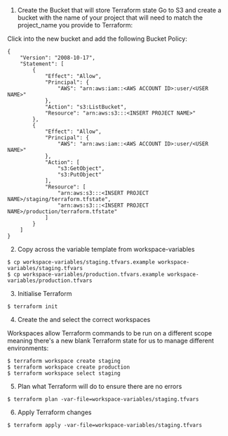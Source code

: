 1. Create the Bucket that will store Terraform state
Go to S3 and create a bucket with the name of your project that will need to match the project_name you provide to Terraform:

Click into the new bucket and add the following Bucket Policy:
```
{
    "Version": "2008-10-17",
    "Statement": [
        {
            "Effect": "Allow",
            "Principal": {
                "AWS": "arn:aws:iam::<AWS ACCOUNT ID>:user/<USER NAME>"
            },
            "Action": "s3:ListBucket",
            "Resource": "arn:aws:s3:::<INSERT PROJECT NAME>"
        },
        {
            "Effect": "Allow",
            "Principal": {
                "AWS": "arn:aws:iam::<AWS ACCOUNT ID>:user/<USER NAME>"
            },
            "Action": [
                "s3:GetObject",
                "s3:PutObject"
            ],
            "Resource": [
                "arn:aws:s3:::<INSERT PROJECT NAME>/staging/terraform.tfstate",
                "arn:aws:s3:::<INSERT PROJECT NAME>/production/terraform.tfstate"
            ]
        }
    ]
}
```

2. Copy across the variable template from workspace-variables

```
$ cp workspace-variables/staging.tfvars.example workspace-variables/staging.tfvars
$ cp workspace-variables/production.tfvars.example workspace-variables/production.tfvars
```

3. Initialise Terraform
```
$ terraform init
```

4. Create the and select the correct workspaces

Workspaces allow Terraform commands to be run on a different scope meaning there's a new blank Terraform state for us to manage different environments:

```
$ terraform workspace create staging
$ terraform workspace create production
$ terraform workspace select staging
```

5. Plan what Terraform will do to ensure there are no errors

```
$ terraform plan -var-file=workspace-variables/staging.tfvars
```

6. Apply Terraform changes
```
$ terraform apply -var-file=workspace-variables/staging.tfvars
```
